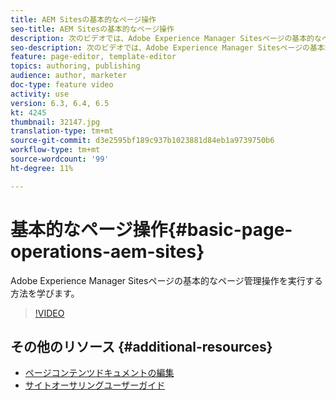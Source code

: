 ```yaml
---
title: AEM Sitesの基本的なページ操作
seo-title: AEM Sitesの基本的なページ操作
description: 次のビデオでは、Adobe Experience Manager Sitesページの基本的なページ管理操作の実行方法に焦点を当てています。
seo-description: 次のビデオでは、Adobe Experience Manager Sitesページの基本的なページ管理操作の実行方法に焦点を当てています。
feature: page-editor, template-editor
topics: authoring, publishing
audience: author, marketer
doc-type: feature video
activity: use
version: 6.3, 6.4, 6.5
kt: 4245
thumbnail: 32147.jpg
translation-type: tm+mt
source-git-commit: d3e2595bf189c937b1023881d84eb1a9739750b6
workflow-type: tm+mt
source-wordcount: '99'
ht-degree: 11%

---
```



# 基本的なページ操作{#basic-page-operations-aem-sites}

Adobe Experience Manager Sitesページの基本的なページ管理操作を実行する方法を学びます。

>[!VIDEO](https://video.tv.adobe.com/v/32147?quality=12&learn=on)


## その他のリソース {#additional-resources}

* [ページコンテンツドキュメントの編集](https://docs.adobe.com/content/help/ja-JP/experience-manager-65/authoring/authoring/editing-content.html)
* [サイトオーサリングユーザーガイド](https://docs.adobe.com/content/help/en/experience-manager-65/authoring/home.html?topic=/experience-manager/6-5/sites/authoring/morehelp/page-authoring.ug.js)
